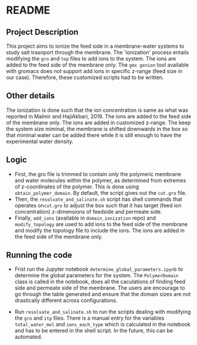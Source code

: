 # README

## Project Description

This project aims to ionize the feed side in a membrane-water systems to study salt trasnport through the membrane. The 'ionization' process entails modifying the `gro` and `top` files to add ions to the system. The ions are added to the feed side of the membrane only. The `gmx genion` tool available with gromacs does not support add ions in specific z-range (feed size in our case). Therefore, these customized scripts had to be written.


## Other details

The ionization is done such that the ion concentration is same as what was reported in Malmir and HajiAkbari, 2019. The ions are added to the feed side of the membrane only. The ions are added in customized z-range. The keep the system size miminal, the membrane is shifted downwards in the box so that miminal water can be added there while it is still enough to have the experimental water density.

## Logic 

- First, the gro file is trimmed to contain only the polymeric membrane and water molecules within the polymer, as determined from extremes of z-coordinates of the polymer. This is done using `obtain_polymer_domain`. By default, the script gives out the `cut.gro` file.
- Then, the `resolvate_and_salinate.sh` script has shell commands that operates on`cut.gro` to adjust the box such that it has target (feed ion concentration) z-dimensions of feedside and permeate side.
- Finally, `add_ions` (available in `domain_ionization` repo) and `modify_topology` are used to add ions to the feed side of the membrane and modify the topology file to include the ions. The ions are added in the feed side of the membrane only.

## Running the code
- Frist run the Jupyter notebook `determine_global_parameters.ipynb` to determine the global parameters for the system. The `PolymerDomain` class is called in the notebook, does all the caculations of finding feed side and permeate side of the membrane. The users are encourage to go through the table generated and ensure that the domain sizes are not drastically different across configurations.

- Run `resolvate_and_salinate.sh` to run the scripts dealing with modifying the `gro` and `itp` files. There is a manual entry for the variables `total_water_mol` and `ions_each_type` which is calculated in the notebook and has to be  entered in the shell script. In the future, this can be automated.
